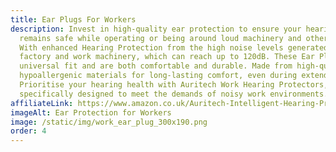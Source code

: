 ```yaml
---
title: Ear Plugs For Workers
description: Invest in high-quality ear protection to ensure your hearing
  remains safe while operating or being around loud machinery and other noises.
  With enhanced Hearing Protection from the high noise levels generated by
  factory and work machinery, which can reach up to 120dB. These Ear Plugs are
  universal fit and are both comfortable and durable. Made from high-quality,
  hypoallergenic materials for long-lasting comfort, even during extended use.
  Prioritise your hearing health with Auritech Work Hearing Protectors,
  specifically designed to meet the demands of noisy work environments.
affiliateLink: https://www.amazon.co.uk/Auritech-Intelligent-Hearing-Protection-Environments/dp/B06XHKKGHB?maas=maas_adg_94CDBFDD849F8748EB8655F4DD2D1FF0_afap_abs&ref_=aa_maas&tag=maas
imageAlt: Ear Protection for Workers
image: /static/img/work_ear_plug_300x190.png
order: 4
---
```

